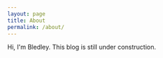 ```yaml
---
layout: page
title: About
permalink: /about/
---
```

Hi, I'm Bledley. This blog is still under construction.

